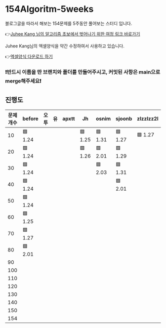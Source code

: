 # 154Algoritm-5weeks

블로그글을 따라서 해보는 154문제를 5주동안 풀어보는 스터디 입니다.

👉[Juhee Kang 님의 알고리즘 초보에서 벗어나기 위한 여정 링크 바로가기](https://claudiajkang.medium.com/%EC%95%8C%EA%B3%A0%EB%A6%AC%EC%A6%98-%EC%B4%88%EB%B3%B4%EC%97%90%EC%84%9C-%EB%B2%97%EC%96%B4%EB%82%98%EA%B8%B0-%EC%9C%84%ED%95%9C-%EC%97%AC%EC%A0%95-1ffb6bdfec6b)

Juhee Kang님의 엑셀양식을 약간 수정하여서 사용하고 있습니다.

👉[엑셀양식 다운로드 하기](https://docs.google.com/spreadsheets/d/1Bx27IJulthhpM04qbtuL0aAkX8psi5D4/edit?usp=sharing&ouid=113010703494073260482&rtpof=true&sd=true)

### ❗️반드시 이름을 딴 브랜치와 폴더를 만들어주시고, 커밋된 사항은 main으로 merge해주세요❗️

## 진행도

| 문제개수 | before  | 오투 | 유  | apxtt | Jh      | osnim   | sjoonb  | zlzzlzz2l |
| -------- | ------- | ---- | --- | ----- | ------- | ------- | ------- | --------- |
| 10       | 🟩 1.24 |      |     |       | 🟩 1.25 | 🟩 1.31 | 🟩 1.27 | 🟩 1.27   |
| 20       | 🟩 1.24 |      |     |       | 🟩 1.26 | 🟩 2.01 | 🟩 1.29 |           |
| 30       | 🟩 1.24 |      |     |       |         | 🟩 2.03 | 🟩 1.31 |           |
| 40       | 🟩 1.24 |      |     |       |         |         | 🟩 2.01 |           |
| 50       | 🟩 1.24 |      |     |       |         |         |         |           |
| 60       | 🟩 1.25 |      |     |       |         |         |         |           |
| 70       | 🟩 1.27 |      |     |       |         |         |         |           |
| 80       | 🟩 2.01 |      |     |       |         |         |         |           |
| 90       |         |      |     |       |         |         |         |           |
| 100      |         |      |     |       |         |         |         |           |
| 110      |         |      |     |       |         |         |         |           |
| 120      |         |      |     |       |         |         |         |           |
| 130      |         |      |     |       |         |         |         |           |
| 140      |         |      |     |       |         |         |         |           |
| 150      |         |      |     |       |         |         |         |           |
| 154      |         |      |     |       |         |         |         |           |
